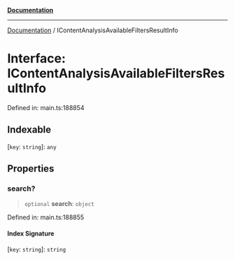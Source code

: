[**Documentation**](../README.md)

***

[Documentation](../README.md) / IContentAnalysisAvailableFiltersResultInfo

# Interface: IContentAnalysisAvailableFiltersResultInfo

Defined in: main.ts:188854

## Indexable

\[`key`: `string`\]: `any`

## Properties

### search?

> `optional` **search**: `object`

Defined in: main.ts:188855

#### Index Signature

\[`key`: `string`\]: `string`
